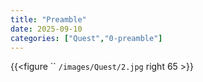 ```yaml
---
title: "Preamble"
date: 2025-09-10
categories: ["Quest","0-preamble"]
---
```

{{<figure `` `/images/Quest/2.jpg` right 65 >}}
